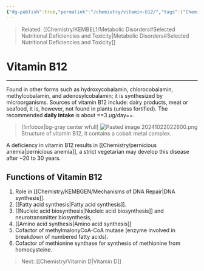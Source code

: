 ```yaml
---
{"dg-publish":true,"permalink":"/chemistry/vitamin-b12/","tags":["Chemistry/Biochemistry","Metabolic_Disorders/Nutritional_Disorder"]}
---
```


> Related: [[Chemistry/KEMBEL1/Metabolic Disorders#Selected Nutritional Deficiencies and Toxicity\|Metabolic Disorders#Selected Nutritional Deficiencies and Toxicity]]

# Vitamin B12
---
Found in other forms such as hydroxycobalamin, chlorocobalamin, methylcobalamin, and adenosylcobalamin; it is synthesized by microorganisms. Sources of vitamin B12 include: dairy products, meat or seafood, it is, however, not found in plants (unless fortified). The recommended **daily intake** is about ==3 $\mu$g/day==. 
<!--ID: 1729675532224-->


>[!infobox|bg-gray center wfull]
>![Pasted image 20241022022600.png](/img/user/Attachments/Pasted%20image%2020241022022600.png) Structure of vitamin B12, it contains a cobalt metal complex.

A deficiency in vitamin B12 results in [[Chemistry/pernicious anemia\|pernicious anemia]], a strict vegetarian may develop this disease after ~20 to 30 years.

## Functions of Vitamin B12
1) Role in [[Chemistry/KEMBGEN/Mechanisms of DNA Repair\|DNA synthesis]].
2) [[Fatty acid synthesis\|Fatty acid synthesis]].
3) [[Nucleic acid biosynthesis\|Nucleic acid biosynthesis]] and neurotransmitter biosynthesis,
4) [[Amino acid synthesis\|Amino acid synthesis]]
5) Cofactor of methylmalonyCoA-CoA mutase (enzyme involved in breakdown of numbered fatty acids).
6) Cofactor of methionine synthase for synthesis of methionine from homocysteine.

> Next: [[Chemistry/Vitamin D\|Vitamin D]]